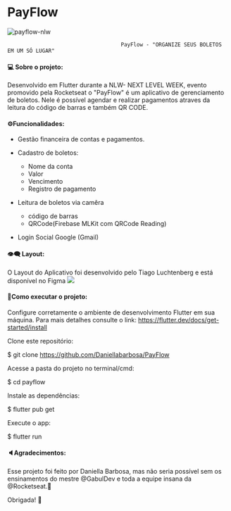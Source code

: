 #                                                     PayFlow
![payflow-nlw](https://user-images.githubusercontent.com/74657202/126416225-c822f57e-c40c-4dac-a41b-81f2d0e6294d.png)


                                        PayFlow - "ORGANIZE SEUS BOLETOS EM UM SÓ LUGAR" 
<h4>💻 Sobre o projeto:</h4>

Desenvolvido em Flutter durante a NLW- NEXT LEVEL WEEK, evento promovido pela Rocketseat o "PayFlow" é um aplicativo de gerenciamento de boletos. Nele é possível agendar e realizar pagamentos atraves da leitura do código de barras e também QR CODE.

<h4>⚙️Funcionalidades: </h4>

- Gestão financeira de contas e pagamentos.

- Cadastro de boletos:
   - Nome da conta
   - Valor
   - Vencimento
   - Registro de pagamento
 
 - Leitura de boletos via camêra
    - código de barras
    - QRCode(Firebase MLKit com QRCode Reading)
    
 - Login Social Google (Gmail)



<h4>👁️‍🗨️ Layout:</h4>
O Layout do Aplicativo foi desenvolvido pelo Tiago Luchtenberg e está disponível no Figma 
 
 <img src="https://img.shields.io/badge/Acessar%20Layout-Figma-yellow"/>


<h4>🎲Como executar o projeto:</h4>

Configure corretamente o ambiente de desenvolvimento Flutter em sua máquina. Para mais detalhes consulte o link:
https://flutter.dev/docs/get-started/install

Clone este repositório:

$ git clone https://github.com/Daniellabarbosa/PayFlow 

Acesse a pasta do projeto no terminal/cmd:

$ cd payflow

Instale as dependências: 

$ flutter pub get

Execute o app:

$ flutter run


<h4> 🔈Agradecimentos:</h4>

Esse projeto foi feito por Daniella Barbosa, mas não seria possível sem os ensinamentos do mestre @GabulDev e toda a equipe insana da @Rocketseat.🚀 

Obrigada! 🤍
